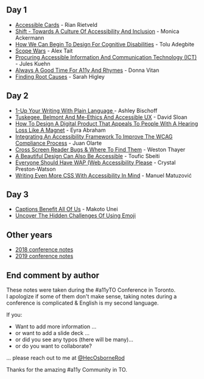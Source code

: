 ## Day 1
- [Accessible Cards](Accessible_Cards.md) - Rian Rietveld  
- [Shift - Towards A Culture Of Accessibility And Inclusion](Shift_Towards_A_Culture_Of_Accessibility.md) - Monica Ackermann  
- [How We Can Begin To Design For Cognitive Disabilities](How_We_Can_Begin_To_Design_For_Cognitive_disabilities.md) - Tolu Adegbite  
- [Scope Wars](Scope_Wars.md) - Alex Tait
- [Procuring Accessible Information And Communication Technology (ICT)](Procuring_Accessible_ICT.md) - Jules Kuehn
- [Always A Good Time For A11y And Rhymes](Always_A_Good_Time_For_A11y_And_Rhymes.md)  - Donna Vitan
- [Finding Root Causes](Finding_Root_Causes.md) - Sarah Higley  

## Day 2
- [1-Up Your Writing With Plain Language ](1-Up_Your_Writing_With_Plain_Language.md) - Ashley Bischoff
- [Tuskegee, Belmont And Me-Ethics And Accessible UX](Ethics_And_Accessible_UX.md) - David Sloan
- [How To Design A Digital Product That Appeals To People With A Hearing Loss Like A Magnet](How_To_Design_A_Digital_Product_That_Appeals_To_People_With_A_Hearing_Loss.md) - Eyra Abraham
- [Integrating An Accessibility Framework To Improve The WCAG Compliance Process](a11y_framework.md) - Juan Olarte
- [Cross Screen Reader Bugs & Where To Find Them](Cross_Screen_Reader_Bugs_&_Where_To_Find_Them.md) - Weston Thayer
- [A Beautiful Design Can Also Be Accessible](A_Beautiful_Design_Can_Also_Be_Accessible.md) - Toufic Sbeiti
- [Everyone Should Have WAP (Web Accessibility Please](Everyone_Should_Have_WAP.md) - Crystal Preston-Watson
- [Writing Even More CSS With Accessibility In Mind](Writing_Even_More_CSS_With_Accessibility_In_Mind.md) - Manuel Matuzović

## Day 3
- [Captions Benefit All Of Us](Captions_Benefit_All_Of_Us.md) - Makoto Unei
- [Uncover The Hidden Challenges Of Using Emoji](Uncover_The_Hidden_Challenges_Of_Using_Emoji.md)

## Other years

- [2018 conference notes](https://hecosbornerod.github.io/a11yTOConf2018/)
- [2019 conference notes](https://hecosbornerod.github.io/a11yTOConf2019/)

## End comment by author

These notes were taken during the #a11yTO Conference in Toronto.  
I apologize if some of them don't make sense, taking notes during a conference is complicated & English is my second language.

If you:

- Want to add more information ...
- or want to add a slide deck ...
- or did you see any typos (there will be many)...
- or do you want to collaborate?

... please reach out to me at [@HecOsborneRod](http://www.twitter.com/HecOsborneRod)

Thanks for the amazing #a11y Community in TO.
